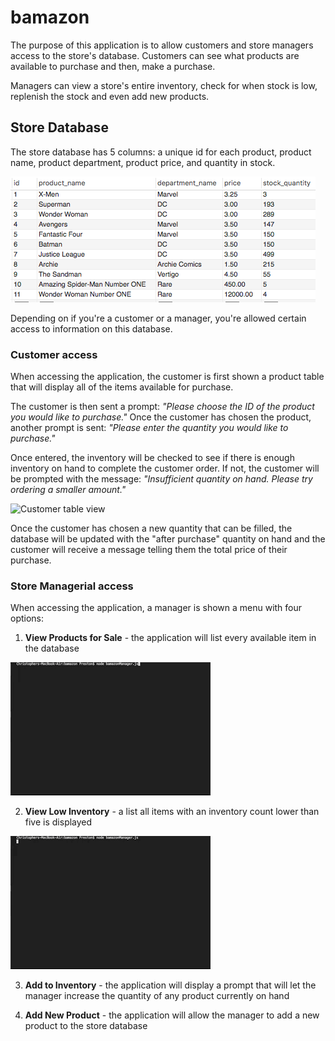 # bamazon

The purpose of this application is to allow customers and store managers access to the store's database. Customers can see what products are available to purchase and then, make a purchase.

Managers can view a store's entire inventory, check for when stock is low, replenish the stock and even add new products. 

## Store Database

The store database has 5 columns: a unique id for each product, product name, product department, product price, and quantity in stock.

![bamazon database](/images/bamazon_db.png)

Depending on if you're a customer or a manager, you're allowed certain access to information on this database.

### Customer access

When accessing the application, the customer is first shown a product table that will display all of the items available for purchase. 

The customer is then sent a prompt: *"Please choose the ID of the product you would like to purchase."*
Once the customer has chosen the product, another prompt is sent: *"Please enter the quantity you would like to purchase."*

Once entered, the inventory will be checked to see if there is enough inventory on hand to complete the customer order. If not, the customer will be prompted with the message: *"Insufficient quantity on hand. Please try ordering a smaller amount."*

![Customer table view](/images/bamazonCust2.gif)

Once the customer has chosen a new quantity that can be filled, the database will be updated with the "after purchase" quantity on hand and the customer will receive a message telling them the total price of their purchase.

### Store Managerial access

When accessing the application, a manager is shown a menu with four options:

1. **View Products for Sale** - the application will list every available item in the database

![bamazon Mgr Option 1](/images/bamazonMgr1.gif)

2. **View Low Inventory** - a list all items with an inventory count lower than five is displayed

![bamazon Mgr Option 1](/images/bamazonMgr2.gif)

3. **Add to Inventory** - the application will display a prompt that will let the manager increase the quantity of any
   product currently on hand

4. **Add New Product** - the application will allow the manager to add a new product to the store database








